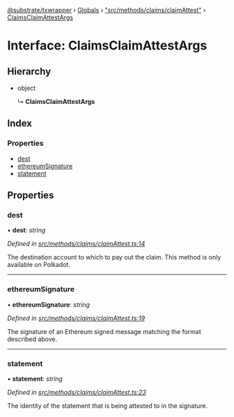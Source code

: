 [@substrate/txwrapper](../README.md) › [Globals](../globals.md) › ["src/methods/claims/claimAttest"](../modules/_src_methods_claims_claimattest_.md) › [ClaimsClaimAttestArgs](_src_methods_claims_claimattest_.claimsclaimattestargs.md)

# Interface: ClaimsClaimAttestArgs

## Hierarchy

* object

  ↳ **ClaimsClaimAttestArgs**

## Index

### Properties

* [dest](_src_methods_claims_claimattest_.claimsclaimattestargs.md#dest)
* [ethereumSignature](_src_methods_claims_claimattest_.claimsclaimattestargs.md#ethereumsignature)
* [statement](_src_methods_claims_claimattest_.claimsclaimattestargs.md#statement)

## Properties

###  dest

• **dest**: *string*

*Defined in [src/methods/claims/claimAttest.ts:14](https://github.com/paritytech/txwrapper/blob/2c5feb3/src/methods/claims/claimAttest.ts#L14)*

The destination account to which to pay out the claim. This method is only
available on Polkadot.

___

###  ethereumSignature

• **ethereumSignature**: *string*

*Defined in [src/methods/claims/claimAttest.ts:19](https://github.com/paritytech/txwrapper/blob/2c5feb3/src/methods/claims/claimAttest.ts#L19)*

The signature of an Ethereum signed message matching the format described
above.

___

###  statement

• **statement**: *string*

*Defined in [src/methods/claims/claimAttest.ts:23](https://github.com/paritytech/txwrapper/blob/2c5feb3/src/methods/claims/claimAttest.ts#L23)*

The identity of the statement that is being attested to in the signature.

